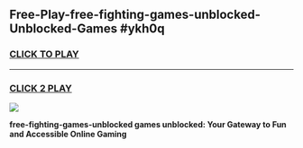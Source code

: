 
## Free-Play-free-fighting-games-unblocked-Unblocked-Games #ykh0q
<h3>
<a href="https://news.freeplayer.one?title=free-fighting-games-unblocked&ref=8M">CLICK TO PLAY</a></h3>
<hr>

<h3>
<a href="https://news.freeplayer.one?title=free-fighting-games-unblocked&ref=8M">CLICK 2 PLAY</a>
  
</h3>

<a href="https://news.freeplayer.one?title=free-fighting-games-unblocked&ref=8M"><img src="https://clearcache.store/games.png"></a>


**free-fighting-games-unblocked games unblocked: Your Gateway to Fun and Accessible Online Gaming**
